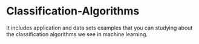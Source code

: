 # Classification-Algorithms
It includes application and data sets examples that you can studying about the classification algorithms we see in machine learning.
